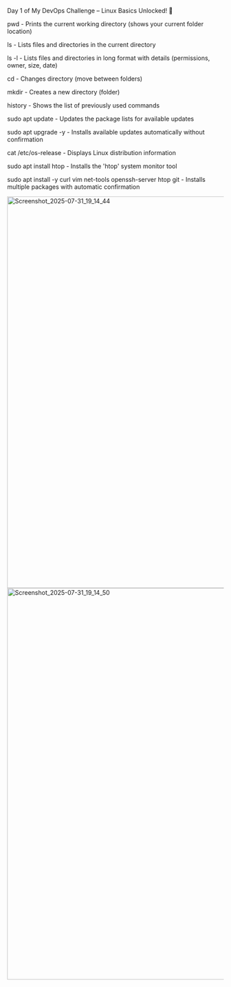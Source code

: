 Day 1 of My DevOps Challenge – Linux Basics Unlocked! 🐧


pwd - Prints the current working directory (shows your current folder location)

ls - Lists files and directories in the current directory

ls -l - Lists files and directories in long format with details (permissions, owner, size, date)

cd - Changes directory (move between folders)

mkdir - Creates a new directory (folder)

history - Shows the list of previously used commands

sudo apt update - Updates the package lists for available updates

sudo apt upgrade -y - Installs available updates automatically without confirmation

cat /etc/os-release - Displays Linux distribution information

sudo apt install htop - Installs the 'htop' system monitor tool

sudo apt install -y curl vim net-tools openssh-server htop git - Installs multiple packages with automatic confirmation



<img width="1920" height="909" alt="Screenshot_2025-07-31_19_14_44" src="https://github.com/user-attachments/assets/b1fa03c7-32c2-49af-8cc1-4da4bae64e54" />

<img width="1920" height="909" alt="Screenshot_2025-07-31_19_14_50" src="https://github.com/user-attachments/assets/a8f0c242-416b-4b29-b7c7-30e26139ae02" />


